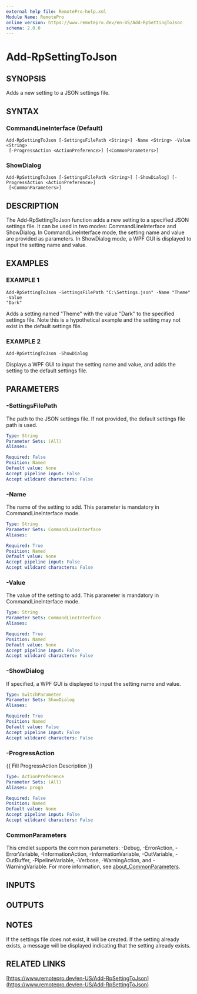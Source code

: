 ```yaml
---
external help file: RemotePro-help.xml
Module Name: RemotePro
online version: https://www.remotepro.dev/en-US/Add-RpSettingToJson
schema: 2.0.0
---
```


# Add-RpSettingToJson

## SYNOPSIS
Adds a new setting to a JSON settings file.

## SYNTAX

### CommandLineInterface (Default)
```
Add-RpSettingToJson [-SettingsFilePath <String>] -Name <String> -Value <String>
 [-ProgressAction <ActionPreference>] [<CommonParameters>]
```

### ShowDialog
```
Add-RpSettingToJson [-SettingsFilePath <String>] [-ShowDialog] [-ProgressAction <ActionPreference>]
 [<CommonParameters>]
```

## DESCRIPTION
The Add-RpSettingToJson function adds a new setting to a specified JSON settings
file.
It can be used in two modes: CommandLineInterface and ShowDialog.
In
CommandLineInterface mode, the setting name and value are provided as parameters.
In ShowDialog mode, a WPF GUI is displayed to input the setting name and value.

## EXAMPLES

### EXAMPLE 1
```
Add-RpSettingToJson -SettingsFilePath "C:\Settings.json" -Name "Theme" -Value
"Dark"
```

Adds a setting named "Theme" with the value "Dark" to the specified settings
file.
Note this is a hypothetical example and the setting may not exist in the
default settings file.

### EXAMPLE 2
```
Add-RpSettingToJson -ShowDialog
```

Displays a WPF GUI to input the setting name and value, and adds the setting to
the default settings file.

## PARAMETERS

### -SettingsFilePath
The path to the JSON settings file.
If not provided, the default settings file
path is used.

```yaml
Type: String
Parameter Sets: (All)
Aliases:

Required: False
Position: Named
Default value: None
Accept pipeline input: False
Accept wildcard characters: False
```

### -Name
The name of the setting to add.
This parameter is mandatory in
CommandLineInterface mode.

```yaml
Type: String
Parameter Sets: CommandLineInterface
Aliases:

Required: True
Position: Named
Default value: None
Accept pipeline input: False
Accept wildcard characters: False
```

### -Value
The value of the setting to add.
This parameter is mandatory in
CommandLineInterface mode.

```yaml
Type: String
Parameter Sets: CommandLineInterface
Aliases:

Required: True
Position: Named
Default value: None
Accept pipeline input: False
Accept wildcard characters: False
```

### -ShowDialog
If specified, a WPF GUI is displayed to input the setting name and value.

```yaml
Type: SwitchParameter
Parameter Sets: ShowDialog
Aliases:

Required: True
Position: Named
Default value: False
Accept pipeline input: False
Accept wildcard characters: False
```

### -ProgressAction
{{ Fill ProgressAction Description }}

```yaml
Type: ActionPreference
Parameter Sets: (All)
Aliases: proga

Required: False
Position: Named
Default value: None
Accept pipeline input: False
Accept wildcard characters: False
```

### CommonParameters
This cmdlet supports the common parameters: -Debug, -ErrorAction, -ErrorVariable, -InformationAction, -InformationVariable, -OutVariable, -OutBuffer, -PipelineVariable, -Verbose, -WarningAction, and -WarningVariable. For more information, see [about_CommonParameters](http://go.microsoft.com/fwlink/?LinkID=113216).

## INPUTS

## OUTPUTS

## NOTES
If the settings file does not exist, it will be created.
If the setting already
exists, a message will be displayed indicating that the setting already exists.

## RELATED LINKS

[https://www.remotepro.dev/en-US/Add-RpSettingToJson](https://www.remotepro.dev/en-US/Add-RpSettingToJson)

